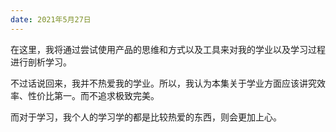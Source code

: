 ```yaml
---
date: 2021年5月27日
---
```


在这里，我将通过尝试使用产品的思维和方式以及工具来对我的学业以及学习过程进行剖析学习。

不过话说回来，我并不热爱我的学业。所以，我认为本集关于学业方面应该讲究效率、性价比第一。而不追求极致完美。

而对于学习，我个人的学习学的都是比较热爱的东西，则会更加上心。